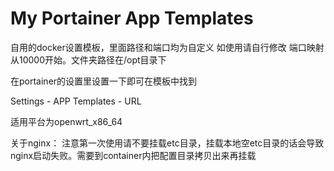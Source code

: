 # My Portainer App Templates 
自用的docker设置模板，里面路径和端口均为自定义 如使用请自行修改
端口映射从10000开始。文件夹路径在/opt目录下

在portainer的设置里设置一下即可在模板中找到

Settings - APP Templates - URL

适用平台为openwrt_x86_64

关于nginx：
注意第一次使用请不要挂载etc目录，挂载本地空etc目录的话会导致nginx启动失败。需要到container内把配置目录拷贝出来再挂载
